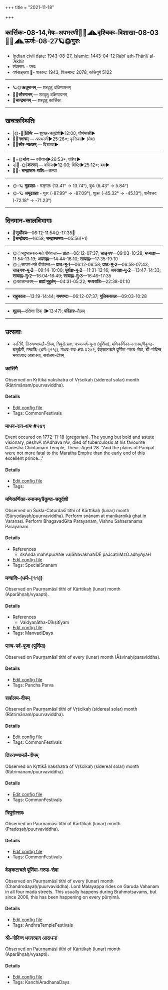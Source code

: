 +++
title = "2021-11-18"

+++
## कार्त्तिकः-08-14,मेषः-अपभरणी🌛🌌◢◣वृश्चिकः-विशाखा-08-03🌌🌞◢◣ऊर्जः-08-27🪐🌞गुरुः
- Indian civil date: 1943-08-27, Islamic: 1443-04-12 Rabīʿ ath-Thānī/ al-ʾĀkhir
- संवत्सरः - प्लवः
- वर्षसङ्ख्या 🌛- शकाब्दः 1943, विक्रमाब्दः 2078, कलियुगे 5122
___________________
- 🪐🌞**ऋतुमानम्** — शरदृतुः दक्षिणायनम्
- 🌌🌞**सौरमानम्** — शरदृतुः दक्षिणायनम्
- 🌛**चान्द्रमानम्** — शरदृतुः कार्त्तिकः
___________________


## खचक्रस्थितिः
- |🌞-🌛|**तिथिः** — शुक्ल-चतुर्दशी►12:00; पौर्णमासी►  
- 🌌🌛**नक्षत्रम्** — अपभरणी►25:26*; कृत्तिका► (मेषः)  
- 🌌🌞**सौर-नक्षत्रम्** — विशाखा►  
___________________
- 🌛+🌞**योगः** — वरीयान्►26:53*; परिघः►  
- २|🌛-🌞|**करणम्** — वणिजः►12:00; विष्टिः►25:12*; बवः►  
- 🌌🌛- **चन्द्राष्टम-राशिः**—कन्या  
___________________
- 🌞-🪐 **मूढग्रहाः** - मङ्गलः (13.41° → 13.74°), बुधः (6.43° → 5.84°)
- 🌞-🪐 **अमूढग्रहाः** - गुरुः (-87.99° → -87.09°), शुक्रः (-45.32° → -45.13°), शनैश्चरः (-72.18° → -71.23°)
___________________


## दिनमान-कालविभागाः
- 🌅**सूर्योदयः**—06:12-11:54🌞️-17:35🌇  
- 🌛**चन्द्रोदयः**—16:58; **चन्द्रास्तमयः**—05:56(+1)  
___________________
- 🌞⚝भट्टभास्कर-मते वीर्यवन्तः— **प्रातः**—06:12-07:37; **साङ्गवः**—09:03-10:28; **मध्याह्नः**—11:54-13:19; **अपराह्णः**—14:44-16:10; **सायाह्नः**—17:35-19:10  
- 🌞⚝सायण-मते वीर्यवन्तः— **प्रातः-मु॰1**—06:12-06:58; **प्रातः-मु॰2**—06:58-07:43; **साङ्गवः-मु॰2**—09:14-10:00; **पूर्वाह्णः-मु॰2**—11:31-12:16; **अपराह्णः-मु॰2**—13:47-14:33; **सायाह्नः-मु॰2**—16:04-16:49; **सायाह्नः-मु॰3**—16:49-17:35  
- 🌞कालान्तरम्— **ब्राह्मं मुहूर्तम्**—04:31-05:22; **मध्यरात्रिः**—22:38-01:10  
___________________
- **राहुकालः**—13:19-14:44; **यमघण्टः**—06:12-07:37; **गुलिककालः**—09:03-10:28  
___________________
- **शूलम्**—दक्षिणा दिक् (►13:47); **परिहारः**–तैलम्  
___________________

## उत्सवाः
- कार्त्तिगै, तिरुवण्णामलै-दीपम्, त्रिपुरोत्सवः, पञ्च-पर्व-पूजा (पूर्णिमा), मणिकर्णिका-स्नानम्/वैकुण्ठ-चतुर्दशी, मन्वादिः-(धर्मः-[११]), माधव-राव-क्षयः #२४९, वेङ्कटाचले पूर्णिमा-गरुड-सेवा, श्री-गोविन्द भगवत्पाद आराधना, सर्वालय-दीपम्
### कार्त्तिगै

Observed on Kṛttikā nakshatra of Vṛścikaḥ (sidereal solar) month (Rātrimānam/puurvaviddha). 

#### Details
- [Edit config file](https://github.com/jyotisham/adyatithi/blob/master/tamil/sidereal_solar_month/nakshatra/08/03/kArttigai.toml)
- Tags: CommonFestivals


### माधव-राव-क्षयः #२४९

Event occured on 1772-11-18 (gregorian). The young but bold and astute visionary, peshvA mAdhava rAv, died of tuberculosis at his favourite Ganesha Chintamani Temple, Theur. Aged 28.  "And the plains of Panipat were not more fatal to the Maratha Empire than the early end of this excellent prince…"

#### Details
- [Edit config file](https://github.com/jyotisham/adyatithi/blob/master/mahApuruSha/xatra-later/gregorian/day/11/18/mAdhava-rAva-kSayaH.toml)
- Tags: 


### मणिकर्णिका-स्नानम्/वैकुण्ठ-चतुर्दशी

Observed on Śukla-Caturdaśī tithi of Kārttikaḥ (lunar) month (Sūryodayaḥ/puurvaviddha). Perform snānam at maṇikarṇikā ghat in Varanasi. Perform BhagavadGita Parayanam, Vishnu Sahasranama Parayanam.

#### Details
- References
  - skAnda mahApurANe vaiSNavakhaNDE paJcatriMzO.adhyAyaH
- [Edit config file](https://github.com/jyotisham/adyatithi/blob/master/devatA/vaiShNava/lunar_month/tithi/08/14/maNikarNikA-snAnam_or_vaikuNTha-caturdazI.toml)
- Tags: SpecialSnanam


### मन्वादिः-(धर्मः-[११])

Observed on Paurṇamāsī tithi of Kārttikaḥ (lunar) month (Aparāhṇaḥ/vyaapti). 

#### Details
- References
  - Vaidyanātha-Dīkṣitīyam
- [Edit config file](https://github.com/jyotisham/adyatithi/blob/master/time_focus/yugAdiH/lunar_month/tithi/08/15/manvAdiH~%28dharmaH~%5B11%5D%29.toml)
- Tags: ManvadiDays


### पञ्च-पर्व-पूजा (पूर्णिमा)

Observed on Paurṇamāsī tithi of every (lunar) month (Āśvinaḥ/paraviddha). 

#### Details
- [Edit config file](https://github.com/jyotisham/adyatithi/blob/master/devatA/devIparva/lunar_month/tithi/00/15/pancha-parva-2.toml)
- Tags: Pancha Parva


### सर्वालय-दीपम्

Observed on Paurṇamāsī tithi of Vṛścikaḥ (sidereal solar) month (Rātrimānam/puurvaviddha). 

#### Details
- [Edit config file](https://github.com/jyotisham/adyatithi/blob/master/tamil/sidereal_solar_month/tithi/08/15/sarvAlaya~dIpam.toml)
- Tags: CommonFestivals


### तिरुवण्णामलै-दीपम्

Observed on Kṛttikā nakshatra of Vṛścikaḥ (sidereal solar) month (Rātrimānam/puurvaviddha). 

#### Details
- [Edit config file](https://github.com/jyotisham/adyatithi/blob/master/tamil/sidereal_solar_month/nakshatra/08/03/tiruvaNNAmalai~dIpam.toml)
- Tags: CommonFestivals


### त्रिपुरोत्सवः

Observed on Paurṇamāsī tithi of Kārttikaḥ (lunar) month (Pradoṣaḥ/puurvaviddha). 

#### Details
- [Edit config file](https://github.com/jyotisham/adyatithi/blob/master/general/lunar_month/tithi/08/15/tripurOtsavaH.toml)
- Tags: CommonFestivals


### वेङ्कटाचले पूर्णिमा-गरुड-सेवा

Observed on Paurṇamāsī tithi of every (lunar) month (Chandrodayaḥ/puurvaviddha). Lord Malayappa rides on Garuda Vahanam in all four mada streets. This usually happens during Brahmotsavams, but since 2006, this has been happening on every pūrṇimā.

#### Details
- [Edit config file](https://github.com/jyotisham/adyatithi/blob/master/temples/venkaTAchala/lunar_month/tithi/00/15/vEGkaTAcalE_pUrNimA~garuDa-sEvA.toml)
- Tags: AndhraTempleFestivals


### श्री-गोविन्द भगवत्पाद आराधना

Observed on Paurṇamāsī tithi of Kārttikaḥ (lunar) month (Aparāhṇaḥ/vyaapti). 

#### Details
- [Edit config file](https://github.com/jyotisham/adyatithi/blob/master/mahApuruSha/kAnchI-maTha/lunar_month/tithi/08/15/zrI~gOvinda_bhagavatpAda_ArAdhanA.toml)
- Tags: KanchiAradhanaDays


